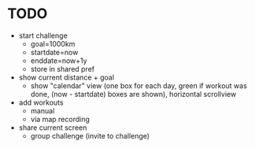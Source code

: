 # TODO
- start challenge
    - goal=1000km
    - startdate=now
    - enddate=now+1y
    - store in shared pref
- show current distance + goal
    - show "calendar" view (one box for each day, green if workout was done, (now - startdate) boxes are shown), horizontal scrollview
- add workouts
    - manual
    - via map recording
- share current screen
    - group challenge (invite to challenge)